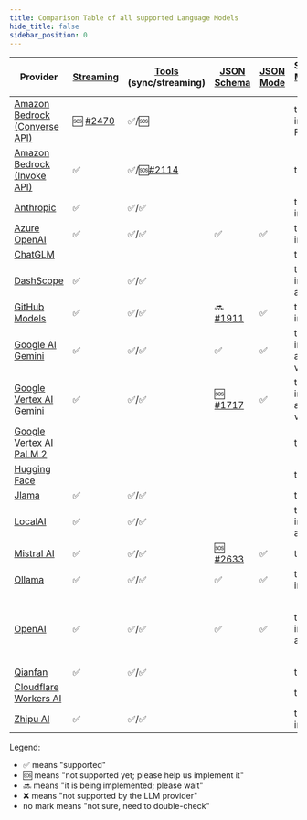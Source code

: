 ```yaml
---
title: Comparison Table of all supported Language Models
hide_title: false
sidebar_position: 0
---
```


| Provider                                                                                                          | [Streaming](/tutorials/response-streaming)                         | [Tools](/tutorials/tools) (sync/streaming)                          | [JSON Schema](/tutorials/structured-outputs#json-schema)           | [JSON Mode](/tutorials/ai-services#json-mode) | Supported [Modalities](/tutorials/chat-and-language-models/#multimodality) (Input) | [Observability](/tutorials/observability) | [Customizable HTTP Client](/tutorials/customizable-http-client)    | Local Deployment                                  | Supports Native Image | Comments                    |
|-------------------------------------------------------------------------------------------------------------------|--------------------------------------------------------------------|---------------------------------------------------------------------|--------------------------------------------------------------------|-----------------------------------------------|------------------------------------------------------------------------------------|-------------------------------------------|--------------------------------------------------------------------|---------------------------------------------------|-----------------------|-----------------------------|
| [Amazon Bedrock (Converse API)](/integrations/language-models/amazon-bedrock#chatlanguagemodel-using-converseapi) | 🆘 [#2470](https://github.com/langchain4j/langchain4j/issues/2470) | ✅/🆘                                                                |                                                                    |                                               | text, image, PDF                                                                   |                                           |                                                                    |                                                   |                       |                             |
| [Amazon Bedrock (Invoke API)](/integrations/language-models/amazon-bedrock#chatlanguagemodel-using-invokeapi)     | ✅                                                                  | ✅/🆘[#2114](https://github.com/langchain4j/langchain4j/issues/2114) |                                                                    |                                               | text                                                                               | ✅                                         |                                                                    |                                                   |                       |                             |
| [Anthropic](/integrations/language-models/anthropic)                                                              | ✅                                                                  | ✅/✅                                                                 |                                                                    |                                               | text, image                                                                        | ✅                                         | 🆘 [#2469](https://github.com/langchain4j/langchain4j/issues/2469) |                                                   | ✅                     |                             |
| [Azure OpenAI](/integrations/language-models/azure-open-ai)                                                       | ✅                                                                  | ✅/✅                                                                 | ✅                                                                  | ✅                                             | text, image                                                                        | ✅                                         |                                                                    |                                                   |                       |                             |
| [ChatGLM](/integrations/language-models/chatglm)                                                                  |                                                                    |                                                                     |                                                                    |                                               | text                                                                               |                                           |                                                                    |                                                   |                       |                             |
| [DashScope](/integrations/language-models/dashscope)                                                              | ✅                                                                  | ✅/✅                                                                 |                                                                    |                                               | text, image, audio                                                                 | ✅                                         |                                                                    |                                                   |                       |                             |
| [GitHub Models](/integrations/language-models/github-models)                                                      | ✅                                                                  | ✅/✅                                                                 | 🔜 [#1911](https://github.com/langchain4j/langchain4j/issues/1911) | ✅                                             | text, image                                                                        | ✅                                         |                                                                    |                                                   |                       |                             |
| [Google AI Gemini](/integrations/language-models/google-ai-gemini)                                                | ✅                                                                  | ✅/✅                                                                 | ✅                                                                  | ✅                                             | text, image, audio, video, PDF                                                     | ✅                                         |                                                                    |                                                   |                       |                             |
| [Google Vertex AI Gemini](/integrations/language-models/google-vertex-ai-gemini)                                  | ✅                                                                  | ✅/✅                                                                 | 🆘 [#1717](https://github.com/langchain4j/langchain4j/issues/1717) | ✅                                             | text, image, audio, video, PDF                                                     | ✅                                         |                                                                    |                                                   |                       |                             |
| [Google Vertex AI PaLM 2](/integrations/language-models/google-palm)                                              |                                                                    |                                                                     |                                                                    |                                               | text                                                                               |                                           |                                                                    |                                                   | ✅                     |                             |
| [Hugging Face](/integrations/language-models/hugging-face)                                                        |                                                                    |                                                                     |                                                                    |                                               | text                                                                               |                                           |                                                                    |                                                   |                       |                             |
| [Jlama](/integrations/language-models/jlama)                                                                      | ✅                                                                  | ✅/✅                                                                 |                                                                    |                                               | text                                                                               |                                           |                                                                    | ✅                                                 | ✅                     |                             |
| [LocalAI](/integrations/language-models/local-ai)                                                                 | ✅                                                                  | ✅/✅                                                                 |                                                                    |                                               | text, image, audio                                                                 |                                           |                                                                    | ✅                                                 |                       |                             |
| [Mistral AI](/integrations/language-models/mistral-ai)                                                            | ✅                                                                  | ✅/✅                                                                 | 🆘 [#2633](https://github.com/langchain4j/langchain4j/issues/2633) | ✅                                             | text                                                                               |                                           | 🆘 [#2524](https://github.com/langchain4j/langchain4j/issues/2524) |                                                   |                       |                             |
| [Ollama](/integrations/language-models/ollama)                                                                    | ✅                                                                  | ✅/✅                                                                 | ✅                                                                  | ✅                                             | text, image                                                                        | ✅                                         | ✅                                                                  | ✅                                                 |                       |                             |
| [OpenAI](/integrations/language-models/open-ai)                                                                   | ✅                                                                  | ✅/✅                                                                 | ✅                                                                  | ✅                                             | text, image, audio                                                                 | ✅                                         | ✅                                                                  | Compatible with: Ollama, LM Studio, GPT4All, etc. | ✅                     | Compatible with: Groq, etc. |
| [Qianfan](/integrations/language-models/qianfan)                                                                  | ✅                                                                  | ✅/✅                                                                 |                                                                    |                                               | text                                                                               |                                           |                                                                    |                                                   |                       |                             |
| [Cloudflare Workers AI](/integrations/language-models/workers-ai)                                                 |                                                                    |                                                                     |                                                                    |                                               | text                                                                               |                                           |                                                                    |                                                   |                       |                             |
| [Zhipu AI](/integrations/language-models/zhipu-ai)                                                                | ✅                                                                  | ✅/✅                                                                 |                                                                    |                                               | text, image                                                                        | ✅                                         |                                                                    |                                                   |                       |                             |

Legend:

- ✅ means "supported"
- 🆘 means "not supported yet; please help us implement it"
- 🔜 means "it is being implemented; please wait"
- ❌ means "not supported by the LLM provider"
- no mark means "not sure, need to double-check"
